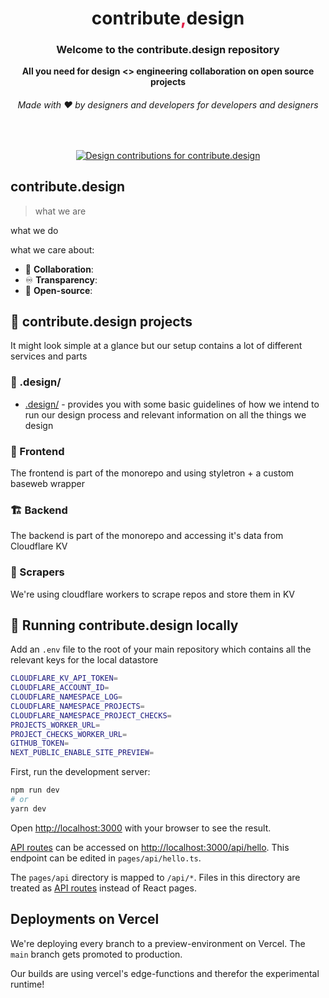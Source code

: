 <div align="center">
  <h1>contribute<span style="color:#E11D48">,</span>design</h1>
  <h3>Welcome to the contribute.design repository</h3>
  <strong>All you need for design <> engineering collaboration on open source projects</strong>
  <h6>Made with ❤️ by designers and developers for developers and designers</h6>
</div>
<br>
<p align="center">
  <a href="https://contribute.design/contribute-design/contribute.design">
    <img src="https://contribute.design/api/shield/contribute-design/contribute.design" alt="Design contributions for contribute.design">
  </a>
</p>

## contribute.design

> what we are

what we do

what we care about:

* 🌟 **Collaboration**: 
* ♾ **Transparency**: 
* 🧵 **Open-source**: 

## 🌲 contribute.design projects

It might look simple at a glance but our setup contains a lot of different services and parts

### 🙌 .design/

* [.design/](./design) - provides you with some basic guidelines of how we intend to run our design process and relevant information on all the things we design

### 🎨 Frontend

The frontend is part of the monorepo and using styletron + a custom baseweb wrapper
### 🏗 Backend

The backend is part of the monorepo and accessing it's data from Cloudflare KV
### 🎈 Scrapers

We're using cloudflare workers to scrape repos and store them in KV 

## 🚀 Running contribute.design locally

Add an `.env` file to the root of your main repository which contains all the relevant keys for the local datastore

```bash 
CLOUDFLARE_KV_API_TOKEN=
CLOUDFLARE_ACCOUNT_ID=
CLOUDFLARE_NAMESPACE_LOG=
CLOUDFLARE_NAMESPACE_PROJECTS=
CLOUDFLARE_NAMESPACE_PROJECT_CHECKS=
PROJECTS_WORKER_URL=
PROJECT_CHECKS_WORKER_URL=
GITHUB_TOKEN=
NEXT_PUBLIC_ENABLE_SITE_PREVIEW=
```
    

First, run the development server:

```bash
npm run dev
# or
yarn dev
```

Open [http://localhost:3000](http://localhost:3000) with your browser to see the result.


[API routes](https://nextjs.org/docs/api-routes/introduction) can be accessed on [http://localhost:3000/api/hello](http://localhost:3000/api/hello). This endpoint can be edited in `pages/api/hello.ts`.

The `pages/api` directory is mapped to `/api/*`. Files in this directory are treated as [API routes](https://nextjs.org/docs/api-routes/introduction) instead of React pages.

## Deployments on Vercel

We're deploying every branch to a preview-environment on Vercel. The `main` branch gets promoted to production. 

Our builds are using vercel's edge-functions and therefor the experimental runtime!
